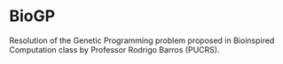 # BioGP
Resolution of the Genetic Programming problem proposed in Bioinspired Computation class by Professor Rodrigo Barros (PUCRS).
